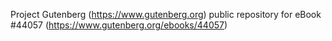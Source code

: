 Project Gutenberg (https://www.gutenberg.org) public repository for eBook #44057 (https://www.gutenberg.org/ebooks/44057)
